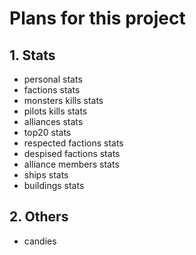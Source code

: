 # Plans for this project

## 1. Stats

* personal stats
* factions stats
* monsters kills stats
* pilots kills stats
* alliances stats
* top20 stats
* respected factions stats
* despised factions stats
* alliance members stats
* ships stats
* buildings stats

## 2. Others

* candies
